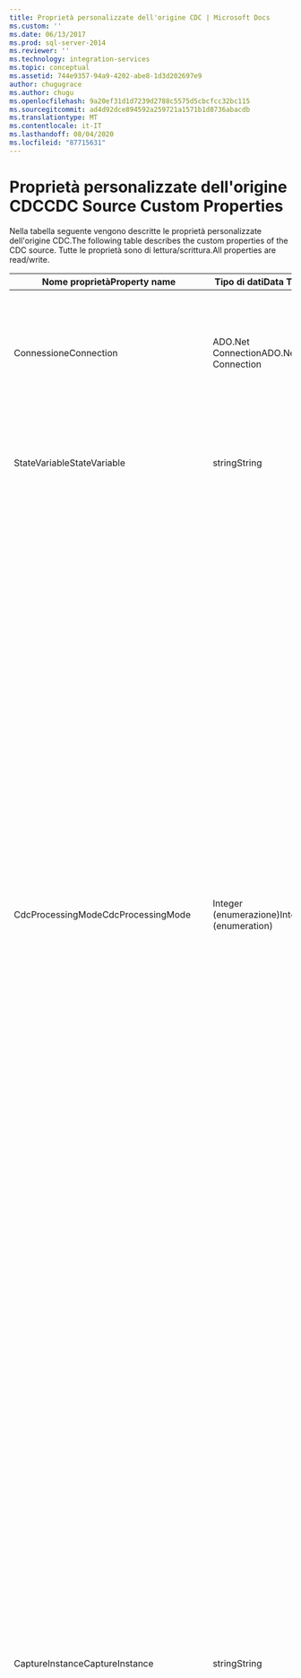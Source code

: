 ```yaml
---
title: Proprietà personalizzate dell'origine CDC | Microsoft Docs
ms.custom: ''
ms.date: 06/13/2017
ms.prod: sql-server-2014
ms.reviewer: ''
ms.technology: integration-services
ms.topic: conceptual
ms.assetid: 744e9357-94a9-4202-abe8-1d3d202697e9
author: chugugrace
ms.author: chugu
ms.openlocfilehash: 9a20ef31d1d7239d2788c5575d5cbcfcc32bc115
ms.sourcegitcommit: ad4d92dce894592a259721a1571b1d8736abacdb
ms.translationtype: MT
ms.contentlocale: it-IT
ms.lasthandoff: 08/04/2020
ms.locfileid: "87715631"
---
```

# <a name="cdc-source-custom-properties"></a><span data-ttu-id="3d297-102">Proprietà personalizzate dell'origine CDC</span><span class="sxs-lookup"><span data-stu-id="3d297-102">CDC Source Custom Properties</span></span>
  <span data-ttu-id="3d297-103">Nella tabella seguente vengono descritte le proprietà personalizzate dell'origine CDC.</span><span class="sxs-lookup"><span data-stu-id="3d297-103">The following table describes the custom properties of the CDC source.</span></span> <span data-ttu-id="3d297-104">Tutte le proprietà sono di lettura/scrittura.</span><span class="sxs-lookup"><span data-stu-id="3d297-104">All properties are read/write.</span></span>  
  
|<span data-ttu-id="3d297-105">Nome proprietà</span><span class="sxs-lookup"><span data-stu-id="3d297-105">Property name</span></span>|<span data-ttu-id="3d297-106">Tipo di dati</span><span class="sxs-lookup"><span data-stu-id="3d297-106">Data Type</span></span>|<span data-ttu-id="3d297-107">Descrizione</span><span class="sxs-lookup"><span data-stu-id="3d297-107">Description</span></span>|  
|-------------------|---------------|-----------------|  
|<span data-ttu-id="3d297-108">Connessione</span><span class="sxs-lookup"><span data-stu-id="3d297-108">Connection</span></span>|<span data-ttu-id="3d297-109">ADO.Net Connection</span><span class="sxs-lookup"><span data-stu-id="3d297-109">ADO.Net Connection</span></span>|<span data-ttu-id="3d297-110">Connessione ADO.NET al database CDC di [!INCLUDE[ssCurrent](../../includes/sscurrent-md.md)] per l'accesso alle tabelle delle modifiche.</span><span class="sxs-lookup"><span data-stu-id="3d297-110">An ADO.NET connection to the [!INCLUDE[ssCurrent](../../includes/sscurrent-md.md)] CDC database for access to the change tables.</span></span>|  
|<span data-ttu-id="3d297-111">StateVariable</span><span class="sxs-lookup"><span data-stu-id="3d297-111">StateVariable</span></span>|<span data-ttu-id="3d297-112">string</span><span class="sxs-lookup"><span data-stu-id="3d297-112">String</span></span>|<span data-ttu-id="3d297-113">Variabile del pacchetto di stringhe SSIS che gestisce lo stato CDC dell'esecuzione CDC corrente.</span><span class="sxs-lookup"><span data-stu-id="3d297-113">An SSIS string package variable that maintains the CDC state of the current CDC run.</span></span>|  
|<span data-ttu-id="3d297-114">CdcProcessingMode</span><span class="sxs-lookup"><span data-stu-id="3d297-114">CdcProcessingMode</span></span>|<span data-ttu-id="3d297-115">Integer (enumerazione)</span><span class="sxs-lookup"><span data-stu-id="3d297-115">Integer (enumeration)</span></span>|<span data-ttu-id="3d297-116">Questa modalità determina il modo in cui viene gestita l'elaborazione.</span><span class="sxs-lookup"><span data-stu-id="3d297-116">This mode determines how processing is handled.</span></span> <span data-ttu-id="3d297-117">Le opzioni possibili sono **All**, **All with old values**, **Net**, **Net with update mask**e **Net with merge**.</span><span class="sxs-lookup"><span data-stu-id="3d297-117">The possible options are **All**, **All with old values**, **Net**, **Net with update mask**, and **Net with merge**.</span></span><br /><br /> <span data-ttu-id="3d297-118">Le modalità il cui nome inizia con All restituiscono tutte le modifiche, mentre quelle il cui nome inizia con Net restituiscono solo le modifiche delta.</span><span class="sxs-lookup"><span data-stu-id="3d297-118">Modes that start with All return all changes and modes that start with Net return net changes only.</span></span><br /><br /> <span data-ttu-id="3d297-119">Le tabelle senza una chiave primaria possono accettare solo i valori ALL.</span><span class="sxs-lookup"><span data-stu-id="3d297-119">Tables without a primary key can take the ALL values only.</span></span><br /><br /> <span data-ttu-id="3d297-120">**Net with Update Mask** consente di aggiungere colonne booleane con il modello di nome **__$\<column-name>\__Changed**, che indica le colonne modificate nella riga delle modifiche corrente.</span><span class="sxs-lookup"><span data-stu-id="3d297-120">**Net with Update Mask** adds boolean columns with the name pattern **__$\<column-name>\__Changed** that indicate changed columns in the current change row.</span></span><br /><br /> <span data-ttu-id="3d297-121">Per altre informazioni sui valori per questa proprietà, vedere [Editor origine CDC &#40;pagina Gestione connessione&#41;](../cdc-source-editor-connection-manager-page.md).</span><span class="sxs-lookup"><span data-stu-id="3d297-121">For additional information about the values for this property, see [CDC Source Editor &#40;Connection Manager Page&#41;](../cdc-source-editor-connection-manager-page.md).</span></span>|  
|<span data-ttu-id="3d297-122">CaptureInstance</span><span class="sxs-lookup"><span data-stu-id="3d297-122">CaptureInstance</span></span>|<span data-ttu-id="3d297-123">string</span><span class="sxs-lookup"><span data-stu-id="3d297-123">String</span></span>|<span data-ttu-id="3d297-124">Nome dell'istanza di acquisizione CDC con la tabella CDC da leggere.</span><span class="sxs-lookup"><span data-stu-id="3d297-124">The name of the CDC capture instance with the CDC table to be read.</span></span> <span data-ttu-id="3d297-125">Una tabella di origine acquisita può contenere una o due istanze acquisite per gestire la transizione senza problemi della definizione di tabella mediante modifiche dello schema.</span><span class="sxs-lookup"><span data-stu-id="3d297-125">A captured source table can have one or two captured instances to handle seamless transitioning of table definition through schema changes.</span></span> <span data-ttu-id="3d297-126">Se per la tabella di origine in corso di acquisizione sono definite più istanze di acquisizione, selezionare l'istanza di acquisizione che si desidera utilizzare a questo punto.</span><span class="sxs-lookup"><span data-stu-id="3d297-126">If more than one capture instance is defined for the source table being captured, select the capture instance you want to use here.</span></span> <span data-ttu-id="3d297-127">Il nome dell'istanza di acquisizione predefinito per una tabella [schema].[tabella] è \<schema>_\<table>, ma i nomi delle istanze di acquisizione effettivi in uso possono essere diversi.</span><span class="sxs-lookup"><span data-stu-id="3d297-127">The default capture instance name for a table [schema].[table] is \<schema>_\<table> but that actual capture instance names in use may be different.</span></span> <span data-ttu-id="3d297-128">L'effettiva tabella da cui viene eseguita la lettura è la tabella CDC **cdc .\<capture-instance>_CT**.</span><span class="sxs-lookup"><span data-stu-id="3d297-128">The actual table that is read from is the CDC table **cdc .\<capture-instance>_CT**.</span></span>|  
|<span data-ttu-id="3d297-129">ReprocessingIndicator</span><span class="sxs-lookup"><span data-stu-id="3d297-129">ReprocessingIndicator</span></span>|<span data-ttu-id="3d297-130">Boolean</span><span class="sxs-lookup"><span data-stu-id="3d297-130">Boolean</span></span>|<span data-ttu-id="3d297-131">Valore che specifica se aggiungere la colonna **__$reprocessing** .</span><span class="sxs-lookup"><span data-stu-id="3d297-131">A value that specifies whether to add the **__$reprocessing** column.</span></span> <span data-ttu-id="3d297-132">Questa colonna di output speciale consente allo sviluppatore di SSIS di gestire gli errori di consistenza in modo diverso quando si utilizza l'intervallo di elaborazione iniziale.</span><span class="sxs-lookup"><span data-stu-id="3d297-132">This special output column lets the SSIS developer handle consistency errors differently when working on the Initial Processing Range.</span></span><br /><br /> <span data-ttu-id="3d297-133">Se il valore è **true**, viene aggiunta la colonna  **__$reprocessing** .</span><span class="sxs-lookup"><span data-stu-id="3d297-133">If **true**, the  **__$reprocessing** column is added.</span></span><br /><br /> <span data-ttu-id="3d297-134">Il valore di questa colonna è **true** quando l'intervallo di elaborazione CDC si sovrappone all'intervallo di elaborazione iniziale (intervallo di LSN che corrisponde al periodo di caricamento iniziale) o quando un intervallo di elaborazione CDC viene rielaborato a causa di un errore in un'esecuzione precedente.</span><span class="sxs-lookup"><span data-stu-id="3d297-134">This column value is **true** when the CDC processing range overlaps with the initial processing range (the range of LSNs corresponding to the period of initial load) or when a CDC processing range is reprocessed following an error in a previous run.</span></span> <span data-ttu-id="3d297-135">Questa colonna indicatore consente agli sviluppatori di SSIS di gestire gli errori in modo diverso durante la rielaborazione delle modifiche. Azioni quali l'eliminazione di una riga non esistente e l'inserimento non riuscito su una chiave duplicata, ad esempio, possono essere ignorate.</span><span class="sxs-lookup"><span data-stu-id="3d297-135">This indicator column lets the SSIS developer handle errors differently when reprocessing changes (for example, actions such as a delete of a non-existing row and an insert that failed on a duplicate key can be ignored).</span></span><br /><br /> <span data-ttu-id="3d297-136">Il valore predefinito è **false**.</span><span class="sxs-lookup"><span data-stu-id="3d297-136">The default value is **false**.</span></span>|  
|<span data-ttu-id="3d297-137">CommandTimeout</span><span class="sxs-lookup"><span data-stu-id="3d297-137">CommandTimeout</span></span>|<span data-ttu-id="3d297-138">Integer</span><span class="sxs-lookup"><span data-stu-id="3d297-138">Integer</span></span>|<span data-ttu-id="3d297-139">Questo valore indica il timeout (in secondi) da usare quando si comunica con il database di [!INCLUDE[ssCurrent](../../includes/sscurrent-md.md)] .</span><span class="sxs-lookup"><span data-stu-id="3d297-139">This value indicates the timeout (in seconds) to use when communicating with the [!INCLUDE[ssCurrent](../../includes/sscurrent-md.md)] database.</span></span> <span data-ttu-id="3d297-140">Questo valore viene utilizzato quando il tempo di risposta dal database è molto lento e il valore predefinito (30 secondi) non è sufficiente.</span><span class="sxs-lookup"><span data-stu-id="3d297-140">This value is used where the response time from the database is very slow and the default value(30 seconds) is not enough.</span></span>|  
  
 <span data-ttu-id="3d297-141">Per altre informazioni sull'origine CDC, vedere [Origine CDC](cdc-source.md).</span><span class="sxs-lookup"><span data-stu-id="3d297-141">For more information about the CDC source, see [CDC Source](cdc-source.md).</span></span>  
  
  
